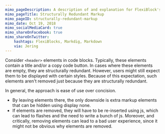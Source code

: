 ```yaml
---
mimo_pageDescription: A description of and explanation for FlexiBlock's approach to structurally redundant markup.
mimo_pageTitle: Structurally Redundant Markup
mimo_pageID: structurally-redundant-markup
mimo_date: Oct 19, 2018
mimo_socialMediaCard: true
mimo_shareOnFacebook: true
mimo_shareOnTwitter:
    hashtags: FlexiBlocks, Markdig, Markdown
    via: Jering
---
```


Consider `<header>` elements in code blocks. Typically, these elements contain a title and/or a copy code button. In cases where
these elements are empty, they are structurally redundant. However, users might still expect them to be displayed with certain styles.
Because of this expectation, such elements aren't removed just because they are structurally redundant.

In general, the approach is ease of use over concision.
- By leaving elements there, the only downside is extra markup elements that can be hidden using display none.
- If elements are removed, they will have to be re-inserted using js, which can lead to flashes and the need to write a bunch of js. Moreover, and critically,
  removing elements can lead to a bad user experience, since it might not be obvious why elements are removed.